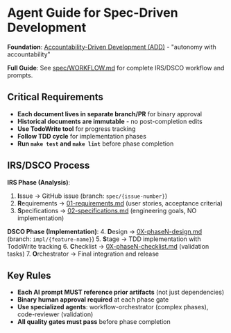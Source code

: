 # Agent Guide for Spec-Driven Development

**Foundation**: [Accountability-Driven Development (ADD)](https://ihack.us/2025/08/22/add-the-beat-accountability-driven-development-in-an-ai-world/) - "autonomy with accountability"

**Full Guide**: See [spec/WORKFLOW.md](./spec/WORKFLOW.md) for complete IRS/DSCO workflow and prompts.

## Critical Requirements

- **Each document lives in separate branch/PR** for binary approval
- **Historical documents are immutable** - no post-completion edits
- **Use TodoWrite tool** for progress tracking
- **Follow TDD cycle** for implementation phases
- **Run `make test` and `make lint`** before phase completion

## IRS/DSCO Process

**IRS Phase (Analysis)**:
1. **I**ssue → GitHub issue (branch: `spec/{issue-number}`)
2. **R**equirements → [01-requirements.md](./spec/100/01-requirements.md) (user stories, acceptance criteria)
3. **S**pecifications → [02-specifications.md](./spec/100/02-specifications.md) (engineering goals, NO implementation)

**DSCO Phase (Implementation)**:
4. **D**esign → [0X-phaseN-design.md](./spec/100/03-phase1-design.md) (branch: `impl/{feature-name}`)
5. **S**tage → TDD implementation with TodoWrite tracking
6. **C**hecklist → [0X-phaseN-checklist.md](./spec/100/04-phase1-checklist.md) (validation tasks)
7. **O**rchestrator → Final integration and release

## Key Rules

- **Each AI prompt MUST reference prior artifacts** (not just dependencies)
- **Binary human approval required** at each phase gate
- **Use specialized agents**: workflow-orchestrator (complex phases), code-reviewer (validation)
- **All quality gates must pass** before phase completion